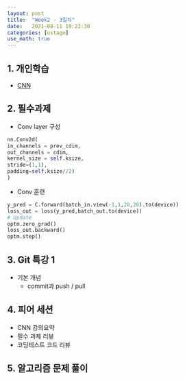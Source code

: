 ```yaml
---
layout: post
title:  "Week2 - 3일차"
date:   2021-08-11 19:22:30
categories: [ustage]
use_math: true
---
```


## 1. 개인학습
* [CNN](https://kyunghyunlim.github.io/ml_ai/2021/08/10/convolution.html)
	
## 2. 필수과제
* Conv layer 구성
```python
nn.Conv2d(
in_channels = prev_cdim,
out_channels = cdim,
kernel_size = self.ksize,
stride=(1,1),
padding=self.ksize//2)
)
```

* Conv 훈련
```python
y_pred = C.forward(batch_in.view(-1,1,28,28).to(device))
loss_out = loss(y_pred,batch_out.to(device))
# Update
optm.zero_grad()
loss_out.backward()
optm.step()
```

## 3. Git 특강 1
* 기본 개념
    * commit과 push / pull

## 4. 피어 세션
* CNN 강의요약
* 필수 과제 리뷰
* 코딩테스트 코드 리뷰

## 5. 알고리즘 문제 풀이